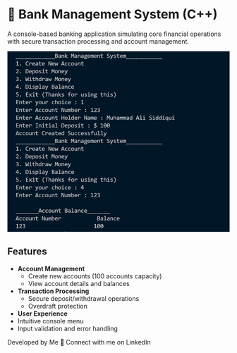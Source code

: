 # 🏦 Bank Management System (C++)

A console-based banking application simulating core financial operations with secure transaction processing and account management.

![Terminal Demo Screenshot](image.png) <!-- Add your screenshot here -->

##  Features

- **Account Management**
  - Create new accounts (100 accounts capacity)
  - View account details and balances
- **Transaction Processing**
  - Secure deposit/withdrawal operations
  - Overdraft protection
- **User Experience**
 - Intuitive console menu
 - Input validation and error handling
    
Developed by Me
🔗 Connect with me on LinkedIn

